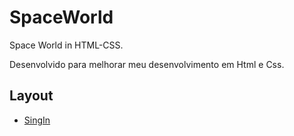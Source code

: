# SpaceWorld

Space World in HTML-CSS.

Desenvolvido para melhorar meu desenvolvimento em Html e Css.

## Layout

- [SingIn](./image/viewLogin.png)